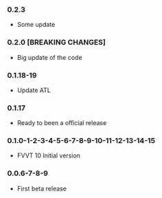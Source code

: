 ### 0.2.3

- Some update

### 0.2.0 [BREAKING CHANGES]

- Big update of the code

### 0.1.18-19

- Update ATL

### 0.1.17

- Ready to been a official release

### 0.1.0-1-2-3-4-5-6-7-8-9-10-11-12-13-14-15

- FVVT 10 Initial version

### 0.0.6-7-8-9

- First beta release
